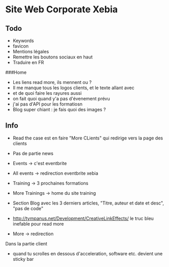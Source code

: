 Site Web Corporate Xebia
===

Todo
---
  * Keywords
  * favicon
  * Mentions légales
  * Remettre les boutons sociaux en haut
  * Traduire en FR



###Home

   * Les liens read more, ils mennent ou ?
   * Il me manque tous les logos clients, et le texte allant avec
   * et de quoi faire les rayures aussi
   * on fait quoi quand y'a pas d'évenement prévu
   * j'ai pas d'API pour les formatiosn
   * Blog super chiant : je fais quoi des images ?




Info
---

 * Read the case est en faire "More CLients" qui redirige vers la page des clients
 * Pas de partie news
 * Events -> c'est eventbrite
 * All events -> redirection eventbrite xebia
 * Training -> 3 prochaines formations
 * More Trainings -> home du site training
 * Section Blog avec les 3 derniers articles, "Titre, auteur et date et desc", "pas de code"
 * http://tympanus.net/Development/CreativeLinkEffects/ le truc bleu inefable pour read more

 * More -> redirection


 Dans la partie client

 * quand tu scrolles en dessous d'acceleration, software etc. devient une sticky bar

